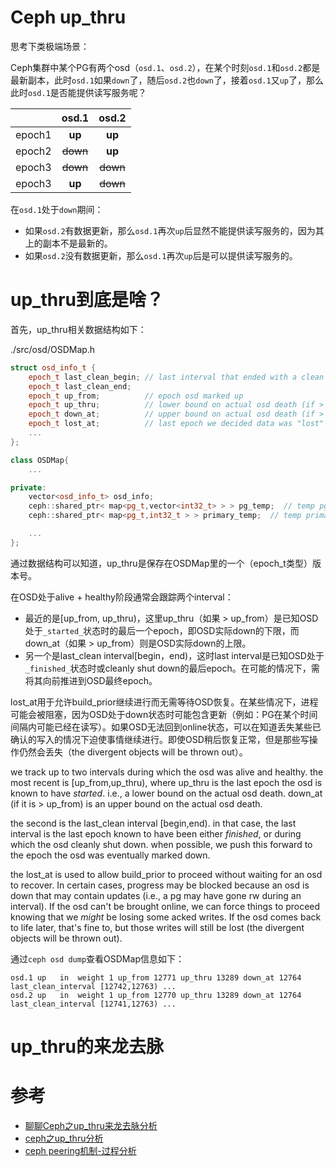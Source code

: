 Ceph up_thru
============
思考下类极端场景：

Ceph集群中某个PG有两个osd（`osd.1`、`osd.2`），在某个时刻`osd.1`和`osd.2`都是最新副本，此时`osd.1`如果`down`了，随后`osd.2`也`down`了，接着`osd.1`又`up`了，那么此时`osd.1`是否能提供读写服务呢？

|        | osd.1  | osd.2  |
| :----: | :----: | :----: |
| epoch1 | **up** | **up** |
| epoch2 |~~down~~| **up** |
| epoch3 |~~down~~|~~down~~|
| epoch3 | **up** |~~down~~|

在`osd.1`处于`down`期间：
 - 如果`osd.2`有数据更新，那么`osd.1`再次`up`后显然不能提供读写服务的，因为其上的副本不是最新的。
 - 如果`osd.2`没有数据更新，那么`osd.1`再次`up`后是可以提供读写服务的。

# up_thru到底是啥？
首先，up_thru相关数据结构如下：

./src/osd/OSDMap.h
```C++
struct osd_info_t {
    epoch_t last_clean_begin; // last interval that ended with a clean osd shutdown
    epoch_t last_clean_end;
    epoch_t up_from;          // epoch osd marked up
    epoch_t up_thru;          // lower bound on actual osd death (if > up_from)
    epoch_t down_at;          // upper bound on actual osd death (if > up_from)
    epoch_t lost_at;          // last epoch we decided data was "lost"
    ...
};

class OSDMap{
    ...

private:
    vector<osd_info_t> osd_info;
    ceph::shared_ptr< map<pg_t,vector<int32_t> > > pg_temp;  // temp pg mapping (e.g. while we rebuild)
    ceph::shared_ptr< map<pg_t,int32_t > > primary_temp;  // temp primary mapping (e.g. while we rebuild)

    ...
};
```

通过数据结构可以知道，up_thru是保存在OSDMap里的一个（epoch_t类型）版本号。

在OSD处于alive + healthy阶段通常会跟踪两个interval：
 - 最近的是[up_from, up_thru)，这里up_thru（如果 > up_from）是已知OSD处于`_started_`状态时的最后一个epoch，即OSD实际down的下限，而down_at（如果 > up_from）则是OSD实际down的上限。
 - 另一个是last_clean interval[begin，end)，这时last interval是已知OSD处于`_finished_`状态时或cleanly shut down的最后epoch。在可能的情况下，需将其向前推进到OSD最终epoch。

lost_at用于允许build_prior继续进行而无需等待OSD恢复。在某些情况下，进程可能会被阻塞，因为OSD处于down状态时可能包含更新（例如：PG在某个时间间隔内可能已经在读写）。如果OSD无法回到online状态，可以在知道丢失某些已确认的写入的情况下迫使事情继续进行。即使OSD稍后恢复正常，但是那些写操作仍然会丢失（the divergent objects will be thrown out）。


we track up to two intervals during which the osd was alive and healthy.  the most recent is [up_from,up_thru), where up_thru is the last epoch the osd is known to have _started_.  i.e., a lower bound on the actual osd death.  down_at (if it is > up_from) is an upper bound on the actual osd death.

the second is the last_clean interval [begin,end).  in that case, the last interval is the last epoch known to have been either _finished_, or during which the osd cleanly shut down.  when possible, we push this forward to the epoch the osd was eventually marked down.

the lost_at is used to allow build_prior to proceed without waiting for an osd to recover.  In certain cases, progress may be blocked because an osd is down that may contain updates (i.e., a pg may have gone rw during an interval).  If the osd can't be brought online, we can force things to proceed knowing that we _might_ be losing some acked writes.  If the osd comes back to life later, that's fine to, but those writes will still be lost (the divergent objects will be thrown out).

通过`ceph osd dump`查看OSDMap信息如下：
```shell
osd.1 up   in  weight 1 up_from 12771 up_thru 13289 down_at 12764 last_clean_interval [12742,12763) ...
osd.2 up   in  weight 1 up_from 12770 up_thru 13289 down_at 12764 last_clean_interval [12741,12763) ...
```

# up_thru的来龙去脉

# 参考
 * [聊聊Ceph之up_thru来龙去脉分析](https://zhuanlan.zhihu.com/p/165471449)
 * [ceph之up_thru分析](https://ivanzz1001.github.io/records/post/ceph/2017/07/21/ceph-up_thru)
 * [ceph peering机制-过程分析](https://blog.51cto.com/wendashuai/2513897)
